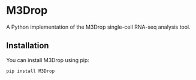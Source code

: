 
# M3Drop

A Python implementation of the M3Drop single-cell RNA-seq analysis tool.

## Installation

You can install M3Drop using pip:

```bash
pip install M3Drop
